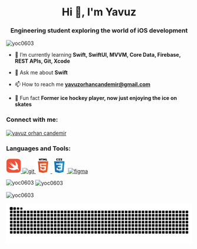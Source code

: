<h1 align="center">Hi 👋, I'm Yavuz</h1>
<h3 align="center">Engineering student exploring the world of iOS development</h3>

<p align="left"> <img src="https://komarev.com/ghpvc/?username=yoc0603&label=Profile%20views&color=0e75b6&style=flat" alt="yoc0603" /> </p>

- 🔭 I’m currently learning **Swift, SwiftUI, MVVM, Core Data, Firebase, REST APIs, Git, Xcode**

- 💬 Ask me about **Swift**

- 📫 How to reach me **yavuzorhancandemir@gmail.com**

- 🏒 Fun fact **Former ice hockey player, now just enjoying the ice on skates**

<h3 align="left">Connect with me:</h3>
<p align="left">
<a href="https://linkedin.com/in/yavuz orhan candemir" target="blank"><img align="center" src="https://raw.githubusercontent.com/rahuldkjain/github-profile-readme-generator/master/src/images/icons/Social/linked-in-alt.svg" alt="yavuz orhan candemir" height="30" width="40" /></a>
</p>

<h3 align="left">Languages and Tools:</h3>
<p align="left">
  <a href="https://developer.apple.com/swift/" target="_blank" rel="noreferrer">
    <img src="https://raw.githubusercontent.com/devicons/devicon/master/icons/swift/swift-original.svg" alt="swift" width="40" height="40"/>
  </a>
  <a href="https://git-scm.com/" target="_blank" rel="noreferrer">
    <img src="https://www.vectorlogo.zone/logos/git-scm/git-scm-icon.svg" alt="git" width="40" height="40"/>
  </a>
  <a href="https://www.w3.org/html/" target="_blank" rel="noreferrer">
    <img src="https://raw.githubusercontent.com/devicons/devicon/master/icons/html5/html5-original-wordmark.svg" alt="html5" width="40" height="40"/>
  </a>
  <a href="https://www.w3schools.com/css/" target="_blank" rel="noreferrer">
    <img src="https://raw.githubusercontent.com/devicons/devicon/master/icons/css3/css3-original-wordmark.svg" alt="css3" width="40" height="40"/>
  </a>
  <a href="https://www.figma.com/" target="_blank" rel="noreferrer">
    <img src="https://www.vectorlogo.zone/logos/figma/figma-icon.svg" alt="figma" width="40" height="40"/>
  </a>
</p>


<p><img align="left" src="https://github-readme-stats.vercel.app/api/top-langs?username=yoc0603&show_icons=true&locale=en&layout=compact" alt="yoc0603" /></p>

<p>&nbsp;<img align="center" src="https://github-readme-stats.vercel.app/api?username=yoc0603&show_icons=true&locale=en" alt="yoc0603" /></p>

<p><img align="center" src="https://github-readme-streak-stats.herokuapp.com/?user=yoc0603&" alt="yoc0603" /></p>


![snake gif](https://raw.githubusercontent.com/Yoc0603/Yoc0603/output/github-contribution-grid-snake.svg)

